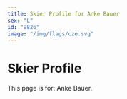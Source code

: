 ```yaml
---
title: Skier Profile for Anke Bauer
sex: "L"
id: "9826"
image: "/img/flags/cze.svg" 
---
```


# Skier Profile

This page is for: Anke Bauer.
    